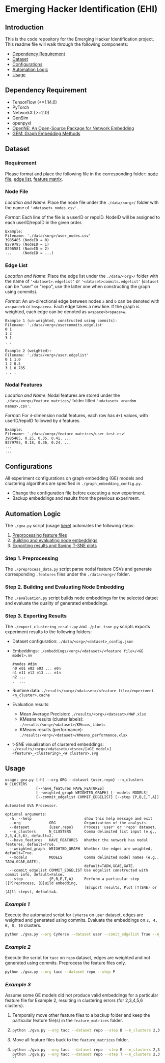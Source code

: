# Emerging Hacker Identification (EHI)

## Introduction

This is the code repository for the Emerging Hacker Identification project. This readme file will walk through the following components:

+ [Dependency Requirement](#dependency-requirement)
+ [Dataset](#dataset)
+ [Configurations](#configurations)
+ [Automation Logic](#automation-logic)
+ [Usage](#usage)

## Dependency Requirement

+ TensorFlow (<=1.14.0)
+ PyTorch
+ NetworkX (>=2.0)
+ GenSim
+ openpyxl
+ [OpenNE: An Open-Source Package for Network Embedding](https://github.com/thunlp/OpenNE)
+ [GEM: Graph Embedding Methods](https://github.com/palash1992/GEM)

## Dataset

### Requirement

Please format and place the following file in the corresponding folder: [node file](#node-file), [edge list](#edge-list), [feature matrix](#nodal-features).

### Node File

*Location and Name*: Place the node file under the `./data/<org>/` folder with the name of `'<dataset>_nodes.csv'`.

*Format*: Each line of the file is a userID or repoID. NodeID will be assigned to each userID/repoID in the given order.

```text
Example:
Filename: './data/<org>/user_nodes.csv'
3985485 (NodeID = 0)
8279795 (NodeID = 1)
8296581 (NodeID = 2)
...     (NodeID = ...)
```

### Edge List

*Location and Name*: Place the edge list under the `./data/<org>/` folder with the name of `'<dataset>.edgelist'` or `'<dataset>commits.edgelist'` (`dataset` can be "user" or "repo", use the latter one when constructing the graph using commits).

*Format*: An un-directional edge between nodes `a` and `b` can be denoted with `a<space>b` or `b<space>a`. Each edge takes a new line. If the graph is weighted, each edge can be denoted as `a<space>b<space>w`.

```text
Example 1 (un-weighted, constructed using commits):
Filename: './data/<org>/usercommits.edgelist'
0 1
1 2
3 1
. .
```

```text
Example 2 (weighted):
Filename: './data/<org>/user.edgelist'
0 1 1.0
1 2 0.5
3 1 0.785
. . .
```

### Nodal Features

*Location and Name*: Nodal features are stored under the `./data/<org>/feature_matrices/` folder titled `'<dataset>_<random names>.csv'`.

*Format*: For `d`-dimension nodal features, each row has `d+1` values, with userID/repoID followed by `d` features.

```csv
Example:
Filename: './data/<org>/feature_matrices/user_test.csv'
3985485, 0.25, 0.35, 0.41, ...
8279795, 0.18, 0.36, 0.24, ...
...
...
```

## Configurations

All experiment configurations on graph embedding (GE) models and clustering algorithms are specified in `./graph_embedding_config.py`.

+ Change the configuration file before executing a new experiment.
+ Backup embeddings and results from the previous experiment.

## Automation Logic

The `./gva.py` script (usage [here](#usage)) automates the following steps:

1. [Preprocessing feature files](#step-1-preprocessing)
2. [Building and evaluating node embeddings](#step-2-building-and-evaluating-node-embedding)
3. [Exporiting results and Saving T-SNE plots](#step-3-export-results)

### Step 1. Preprocessing

The `./preprocess_data.py` script parse nodal feature CSVs and generate corresponding `.features` files under the `./data/<org>/` folder.

### Step 2. Building and Evaluating Node Embedding

The `./evaluation.py` script builds node embeddings for the selected datset and evaluate the quality of generated embeddings.

### Step 3. Exporting Results

The `./export_clustering_result.py` and `./plot_tsne.py` scripts exports experiment results to the following folders:

+ Dataset configuration: `./data/<org>/<dataset>_config.json`
+ Embeddings: `./embeddings/<org>/<dataset>/<feature file>/<GE model>.nv`  

    ```text
    #nodes #dim
    n0 e01 e02 e03 ... e0n
    n1 e11 e12 e13 ... e1n
    n2 ...
    .  ...
    ```

+ Runtime data: `./results/<org>/<dataset>/<feature file>/experiment-<n_cluster>.cache`
+ Evaluation results:
  + Mean Average Precision: `./results/<org>/<dataset>/MAP.xlsx`
  + KMeans results (cluster labels): `./results/<org>/<dataset>/KMeans_labels`
  + KMeans results (performance): `./results/<org>/<dataset>/KMeans_performance.xlsx`
+ t-SNE visualization of clustered embeddings: `./results/<org>/<dataset>/<tsne>/[<GE model>]<feature>_<clustering>_<# clusters>.svg`

## Usage

```text
usage: gva.py [-h] --org ORG --dataset {user,repo} --n_clusters N_CLUSTERS
              [--have_features HAVE_FEATURES]
              [--weighted_graph WEIGHTED_GRAPH] [--models MODELS]
              [--commit_edgelist COMMIT_EDGELIST] [--step {P,B,E,T,A}]

Automated GVA Processor.

optional arguments:
  -h, --help                        show this help message and exit
  --org             ORG             Organization of the analysis.
  --dataset         {user,repo}     Process 'user' or 'repo' dataset.
  --n_clusters      N_CLUSTERS      Comma delimited list input (e.g., 2,3,4,5,6), default=2.
  --have_features   HAVE_FEATURES   Whether the network has nodal features, default=True.
  --weighted_graph  WEIGHTED_GRAPH  Whether the edges are weighted, default=True.
  --models          MODELS          Comma delimited model names (e.g., TADW,GCAE,GATE),
                                    default=TADW,GCAE,GATE.
  --commit_edgelist COMMIT_EDGELIST Use edgelist constructed with commit info, default=False.
  --step            {P,B,E,T,A}     Perform a particular step ([P]reprocess, [B]uild embedding,
                                    [E]xport results, Plot [T]SNE) or [A]ll steps), default=A.
```

### *Example 1*

Execute the automated script for `CyVerse` on `user` dataset, edges are weighted and generated using commits. Evaluate the embeddings on `2, 4, 6, 8, 10` clusters.

```sh
python ./gva.py --org CyVerse --dataset user --comit_edgelist True --n_clusters 2,4,6,8,10
```

### *Example 2*

Execute the script for `tacc` on `repo` dataset, edges are weighted and not generated using commits. Preprocess the feature files only.

```sh
python ./gva.py --org tacc --dataset repo --step P
```

### *Example 3*

Assume some GE models did not produce valid embeddings for a particular feature file for Example 2, resulting in clustering errors (for 2,3,4,5,6 clusters).

1. Temporally move other feature files to a backup folder and keep the particular feature file(s) in the `feature_matrices` folder.

2. ```sh
   python ./gva.py --org tacc --dataset repo --step B --n_clusters 2,3,4,5,6
   ```

3. Move all feature files back to the `feature_matrices` folder.

4. ```sh
   python ./gva.py --org tacc --dataset repo --step E --n_clusters 2,3,4,5,6
   python ./gva.py --org tacc --dataset repo --step T --n_clusters 2,3,4,5,6
   ``
